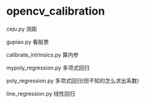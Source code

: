 # opencv_calibration
ceju.py 测距<br>

gupiao.py 看股票<br>

calibrate_intrinsics.py 算内参<br>

mypoly_regression.py 多项式回归<br>

poly_regression.py 多项式回归(但不知的怎么求出系数)<br>

line_regression.py 线性回归<br>
